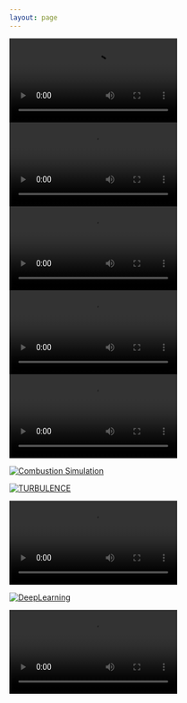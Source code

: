 ```yaml
---
layout: page
---
```


<div class="image-flow">

<a href="/paraview-catalyst/usecase/warpx.html">
  <video control loop autoplay>
    <source src="/assets/images/usecase/gallery/warpX.mp4" alt="WarpX Simulation">
  </video>
</a>

<a href="/paraview-catalyst/usecase/mpaso.html">
  <video control loop autoplay>
    <source src="/assets/images/usecase/gallery/arctic-viewer-MPAS.mp4" alt="MPAS-O Simulation">
  </video>
</a>

<a href="/paraview-catalyst/usecase/rotor.html">
  <video control loop autoplay>
    <source src="/assets/images/usecase/gallery/rotatingwithplane.mp4" alt="Rotor Simulation">
  </video>
</a>

<a href="/paraview-catalyst/usecase/rotor.html">
  <video control loop autoplay>
    <source src="/assets/images/usecase/gallery/rotatingwithplane2.mp4" alt="Rotor Simulation">
  </video>
</a>

<a href="/paraview-catalyst/usecase/cyclonic.html">
  <video control loop autoplay>
    <source src="/assets/images/usecase/gallery/cyclone1.mp4" alt="Cyclone Simulation">
  </video>
</a>

[![Combustion Simulation](/assets/images/usecase/gallery/in-situ-analysis-2-1024x875.jpg)](/usecase/combustion)


[![TURBULENCE](/assets/images/usecase/gallery/supersonic.png)](/usecase/turbulence)

<a href="/paraview-catalyst/usecase/ai_and_cfd.html">
  <video control loop autoplay>
    <source src="/assets/images/usecase/gallery/phasta-wingtip.mov" alt="PHASTA Simulation">
  </video>
</a>

[![DeepLearning](/assets/images/usecase/gallery/aiflow.png)](/usecase/deep_learning)

<a href="/paraview-catalyst/usecase/lulesh.html">
  <video control loop autoplay>
    <source src="/assets/images/usecase/gallery/lulesh.mp4" alt="Lulesh Simulation">
  </video>
</a>

</div>

